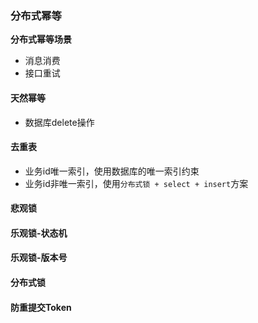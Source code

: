 ### 分布式幂等

**分布式幂等场景**

* 消息消费
* 接口重试

#### 天然幂等

* 数据库delete操作

#### 去重表

* 业务id唯一索引，使用数据库的唯一索引约束
* 业务id非唯一索引，使用`分布式锁 + select + insert`方案

#### 悲观锁

#### 乐观锁-状态机

#### 乐观锁-版本号

#### 分布式锁

#### 防重提交Token

